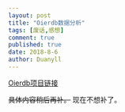 ```yaml
---
layout: post
title: "Oierdb数据分析"
tags: [废话,感想]
comment: true
published: true
date: 2018-8-6
author: Duanyll
---
```


[Oierdb项目链接](https://github.com/fjzzq2002/fjzzq2002.github.io)

~~具体内容稍后再补。~~ 现在不想补了。